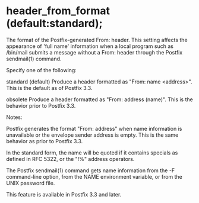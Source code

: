 # header_from_format (default:standard); 

 The format of the Postfix-generated From: header. This
setting affects the appearance of 'full name' information when a
local program such as /bin/mail submits a message without a From:
header through the Postfix sendmail(1) command. 

 Specify one of the following: 



standard (default)  Produce a header formatted
as "From: name &lt;address&gt;".
This is the default as of Postfix 3.3.

obsolete Produce a header formatted as "From:
address (name)". This is the behavior
prior to Postfix 3.3. 



 Notes: 



  Postfix generates the format "From: address"
when name information is unavailable or the envelope sender
address is empty. This is the same behavior as prior to Postfix
3.3. 

  In the standard form, the name will be quoted
if it contains specials as defined in RFC 5322, or the "!%"
address operators. 

  The Postfix sendmail(1) command gets name information
from the -F command-line option, from the NAME
environment variable, or from the UNIX password file. 



 This feature is available in Postfix 3.3 and later. 


